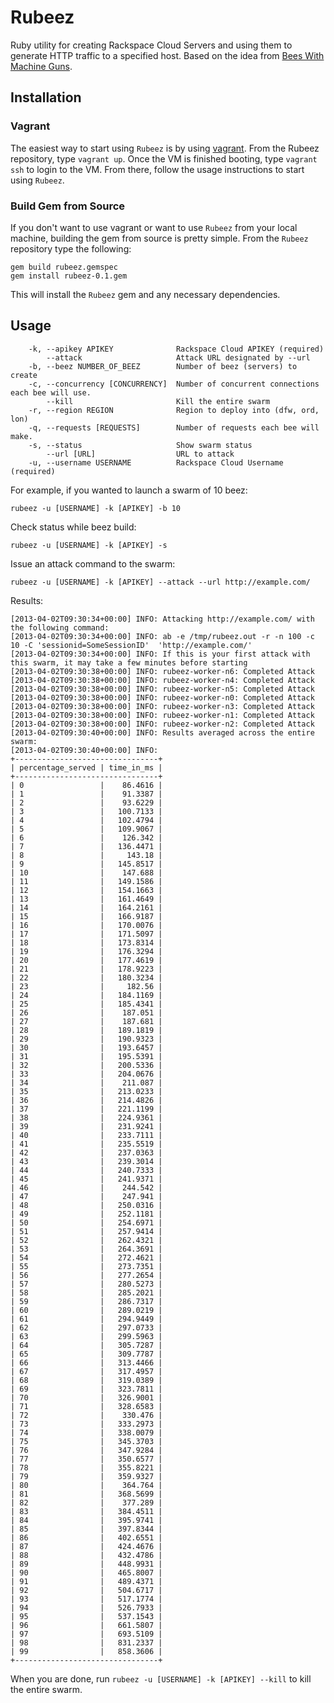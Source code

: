 Rubeez
======

Ruby utility for creating Rackspace Cloud Servers and using them to generate HTTP traffic to a specified host. Based on the idea from [Bees With Machine Guns](https://github.com/newsapps/beeswithmachineguns).


## Installation
### Vagrant
The easiest way to start using ```Rubeez``` is by using [vagrant](http://docs.vagrantup.com/v2/getting-started/index.html). From the Rubeez repository, type ```vagrant up```. Once the VM is finished booting, type ```vagrant ssh``` to login to the VM. From there, follow the usage instructions to start using ```Rubeez```.

### Build Gem from Source
If you don't want to use vagrant or want to use ```Rubeez``` from your local machine, building the gem from source is pretty simple. From the ```Rubeez``` repository type the following:

```
gem build rubeez.gemspec
gem install rubeez-0.1.gem
```

This will install the ```Rubeez``` gem and any necessary dependencies.

## Usage
```
    -k, --apikey APIKEY              Rackspace Cloud APIKEY (required)
        --attack                     Attack URL designated by --url
    -b, --beez NUMBER_OF_BEEZ        Number of beez (servers) to create
    -c, --concurrency [CONCURRENCY]  Number of concurrent connections each bee will use.
        --kill                       Kill the entire swarm
    -r, --region REGION              Region to deploy into (dfw, ord, lon)
    -q, --requests [REQUESTS]        Number of requests each bee will make.
    -s, --status                     Show swarm status
        --url [URL]                  URL to attack
    -u, --username USERNAME          Rackspace Cloud Username (required)
```

For example, if you wanted to launch a swarm of 10 beez:

```
rubeez -u [USERNAME] -k [APIKEY] -b 10
```
Check status while beez build:

```
rubeez -u [USERNAME] -k [APIKEY] -s
```

Issue an attack command to the swarm:

```
rubeez -u [USERNAME] -k [APIKEY] --attack --url http://example.com/

```
Results:

```
[2013-04-02T09:30:34+00:00] INFO: Attacking http://example.com/ with the following command:
[2013-04-02T09:30:34+00:00] INFO: ab -e /tmp/rubeez.out -r -n 100 -c 10 -C 'sessionid=SomeSessionID'  'http://example.com/'
[2013-04-02T09:30:34+00:00] INFO: If this is your first attack with this swarm, it may take a few minutes before starting
[2013-04-02T09:30:38+00:00] INFO: rubeez-worker-n6: Completed Attack
[2013-04-02T09:30:38+00:00] INFO: rubeez-worker-n4: Completed Attack
[2013-04-02T09:30:38+00:00] INFO: rubeez-worker-n5: Completed Attack
[2013-04-02T09:30:38+00:00] INFO: rubeez-worker-n0: Completed Attack
[2013-04-02T09:30:38+00:00] INFO: rubeez-worker-n3: Completed Attack
[2013-04-02T09:30:38+00:00] INFO: rubeez-worker-n1: Completed Attack
[2013-04-02T09:30:38+00:00] INFO: rubeez-worker-n2: Completed Attack
[2013-04-02T09:30:40+00:00] INFO: Results averaged across the entire swarm:
[2013-04-02T09:30:40+00:00] INFO:
+--------------------------------+
| percentage_served | time_in_ms |
+--------------------------------+
| 0                 |    86.4616 |
| 1                 |    91.3387 |
| 2                 |    93.6229 |
| 3                 |   100.7133 |
| 4                 |   102.4794 |
| 5                 |   109.9067 |
| 6                 |    126.342 |
| 7                 |   136.4471 |
| 8                 |     143.18 |
| 9                 |   145.8517 |
| 10                |    147.688 |
| 11                |   149.1586 |
| 12                |   154.1663 |
| 13                |   161.4649 |
| 14                |   164.2161 |
| 15                |   166.9187 |
| 16                |   170.0076 |
| 17                |   171.5097 |
| 18                |   173.8314 |
| 19                |   176.3294 |
| 20                |   177.4619 |
| 21                |   178.9223 |
| 22                |   180.3234 |
| 23                |     182.56 |
| 24                |   184.1169 |
| 25                |   185.4341 |
| 26                |    187.051 |
| 27                |    187.681 |
| 28                |   189.1819 |
| 29                |   190.9323 |
| 30                |   193.6457 |
| 31                |   195.5391 |
| 32                |   200.5336 |
| 33                |   204.0676 |
| 34                |    211.087 |
| 35                |   213.0233 |
| 36                |   214.4826 |
| 37                |   221.1199 |
| 38                |   224.9361 |
| 39                |   231.9241 |
| 40                |   233.7111 |
| 41                |   235.5519 |
| 42                |   237.0363 |
| 43                |   239.3014 |
| 44                |   240.7333 |
| 45                |   241.9371 |
| 46                |    244.542 |
| 47                |    247.941 |
| 48                |   250.0316 |
| 49                |   252.1181 |
| 50                |   254.6971 |
| 51                |   257.9414 |
| 52                |   262.4321 |
| 53                |   264.3691 |
| 54                |   272.4621 |
| 55                |   273.7351 |
| 56                |   277.2654 |
| 57                |   280.5273 |
| 58                |   285.2021 |
| 59                |   286.7317 |
| 60                |   289.0219 |
| 61                |   294.9449 |
| 62                |   297.0733 |
| 63                |   299.5963 |
| 64                |   305.7287 |
| 65                |   309.7787 |
| 66                |   313.4466 |
| 67                |   317.4957 |
| 68                |   319.0389 |
| 69                |   323.7811 |
| 70                |   326.9001 |
| 71                |   328.6583 |
| 72                |    330.476 |
| 73                |   333.2973 |
| 74                |   338.0079 |
| 75                |   345.3703 |
| 76                |   347.9284 |
| 77                |   350.6577 |
| 78                |   355.8221 |
| 79                |   359.9327 |
| 80                |    364.764 |
| 81                |   368.5699 |
| 82                |    377.289 |
| 83                |   384.4511 |
| 84                |   395.9741 |
| 85                |   397.8344 |
| 86                |   402.6551 |
| 87                |   424.4676 |
| 88                |   432.4786 |
| 89                |   448.9931 |
| 90                |   465.8007 |
| 91                |   489.4371 |
| 92                |   504.6717 |
| 93                |   517.1774 |
| 94                |   526.7933 |
| 95                |   537.1543 |
| 96                |   661.5807 |
| 97                |   693.5109 |
| 98                |   831.2337 |
| 99                |   858.3606 |
+--------------------------------+
```
When you are done, run ```rubeez -u [USERNAME] -k [APIKEY] --kill``` to kill the entire swarm.